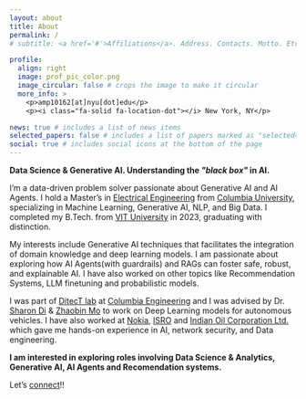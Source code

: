 ```yaml
---
layout: about
title: About
permalink: /
# subtitle: <a href='#'>Affiliations</a>. Address. Contacts. Motto. Etc.

profile:
  align: right
  image: prof_pic_color.png
  image_circular: false # crops the image to make it circular
  more_info: >
    <p>amp10162[at]nyu[dot]edu</p>
    <p><i class="fa-solid fa-location-dot"></i> New York, NY</p>

news: true # includes a list of news items
selected_papers: false # includes a list of papers marked as "selected={true}"
social: true # includes social icons at the bottom of the page
---
```


**Data Science & Generative AI. Understanding the *"black box"* in AI.**

I’m a data-driven problem solver passionate about Generative AI and AI Agents. I hold a Master’s in [Electrical Engineering](https://www.engineering.columbia.edu/electrical-engineering-department) from [Columbia University](https://en.wikipedia.org/wiki/Columbia_University), specializing in Machine Learning, Generative AI, NLP, and Big Data. I completed my B.Tech. from [VIT University](https://en.wikipedia.org/wiki/Vellore_Institute_of_Technology) in 2023, graduating with distinction.

My interests include Generative AI techniques that facilitates the integration of domain knowledge and deep learning models. I am passionate about exploring how AI Agents(with guardrails) and RAGs can foster safe, robust, and explainable AI. I have also worked on other topics like Recommendation Systems, LLM finetuning and probabilistic models.

I was part of [DitecT lab](https://www.columbia.edu/~yf2578/) at [Columbia Engineering](https://www.engineering.columbia.edu) and I was advised by Dr. [Sharon Di](https://www.engineering.columbia.edu/faculty-staff/directory/sharon-di) & [Zhaobin Mo](https://zhaobinmo.github.io) to work on Deep Learning models for autonomous vehicles. I have also worked at [Nokia](https://www.nokia.com/), [ISRO](https://www.isro.gov.in/) and [Indian Oil Corporation Ltd.](https://www.iocl.com/) which gave me hands-on experience in AI, network security, and Data engineering.

<!-- My leadership as a PDL Fellow at Columbia University and volunteer work with the Blind People’s Association reflect my commitment to societal impact. -->

**I am interested in exploring roles involving Data Science & Analytics, Generative AI, AI Agents and Recomendation systems.**

Let’s [connect](https://www.linkedin.com/in/panuj/)!!













<!-- ***Data Science & Generative AI. Understanding the "black box" in AI.***

I’m a data-driven problem solver passionate about Generative AI and AI Agents. I hold a Master’s in [Electrical Engineering](https://www.engineering.columbia.edu/electrical-engineering-department) from [Columbia University](https://en.wikipedia.org/wiki/Columbia_University), specializing in Machine Learning, Generative AI, NLP, and Big Data. I completed my B.Tech. from [VIT University](https://en.wikipedia.org/wiki/Vellore_Institute_of_Technology) in 2023, graduating with distinction.

My interests include Generative AI techniques that facilitates the integration of domain knowledge and deep learning models. I am passionate about exploring how AI Agents(with guardrails) and RAGs can foster safe, robust, and explainable AI. I have also worked on other topics like Recommendation Systems, LLM finetuning and probabilistic models.

I was part of [DitecT lab](https://www.columbia.edu/~yf2578/) at [Columbia Engineering](https://www.engineering.columbia.edu) and I was advised by Dr. [Sharon Di](https://www.engineering.columbia.edu/faculty-staff/directory/sharon-di) & [Zhaobin Mo](https://zhaobinmo.github.io) where I developed a custom R-CNN model for autonomous vehicles to generate control signals and reducing data volume by 32% via Data distillation.

During my summer internship at Nokia, I designed an MLP-Mixer Autoencoder for 6G networks at [Nokia](https://www.nokia.com/), cutting model parameters by 50%, and fine-tuned LLMs to save 25+ hours on document summarization. Prior to Columbia University I have also worked at [ISRO](https://www.isro.gov.in/) and [Indian Oil Corporation Ltd.](https://en.wikipedia.org/wiki/Indian_Oil_Corporation) which gave me hands-on experience in AI, network security, and Data engineering.

My leadership as a PDL Fellow at Columbia University and volunteer work with the Blind People’s Association reflect my commitment to societal impact.

I am interested in exploring roles involving Data Science & Analytics, Generative AI, AI Agents and Recomendation systems. 

Let’s [connect](https://www.linkedin.com/in/patelapurva/)!! -->












<!-- Hi, 

I’m Apurva Patel — a data-driven problem solver with a passion for transforming cutting-edge technology into real-world solutions. I recently graduated with a Master’s in [Electrical Engineering](https://www.engineering.columbia.edu/electrical-engineering-department) from [Columbia University](https://en.wikipedia.org/wiki/Columbia_University), where I specialized in Machine Learning, Generative AI, NLP, and Big Data Analytics. My academic journey has been shaped by a relentless curiosity for solving complex challenges, and my work reflects a commitment to driving meaningful innovation.

At Columbia, I’ve had the privilege of merging theory with practice. As a Graduate Research Assistant, I developed a custom R-CNN architecture to optimize control signal generation for autonomous vehicles, achieving a 32% reduction in data volume through advanced data distillation techniques. My experience as a Graduate Teaching Assistant for Big Data Analytics and Data Visualization enabled me to mentor over 150+ students, sharing insights and fostering a collaborative learning environment.

Professionally, I’ve worked on the frontier of technology at [Nokia](https://www.nokia.com/), where I designed a MLP-Mixer based Autoencoder for 6G channel data compression, outperforming industry benchmarks with a 50% reduction in model parameters. I’ve also fine-tuned large language models (LLMs) to streamline tasks like document summarization, saving teams 25+ hours.

My journey began at Vellore Institute of Technology, where I graduated as a Dean’s List scholar, ranked 4<sup>th</sup> out of 155 students. My internships at [ISRO](https://www.isro.gov.in/) and [Indian Oil Corporation Ltd.](https://en.wikipedia.org/wiki/Indian_Oil_Corporation) gave me hands-on experience in AI, network security, and data acquisition, fueling my passion for leveraging technology to solve critical problems.

Beyond academics and work, I’ve cultivated leadership skills as a PDL Fellow and Department Representative at Columbia, leading initiatives to enhance student experiences. My volunteer work with the Blind People’s Association in India, where I helped teach math and economics to underprivileged communities, underscores my belief in the power of technology and education to drive societal change.

I’m eager to continue pushing the boundaries of AI and machine learning to create scalable, impactful solutions. I am interested in roles involving Data Science & Analytics, Generative AI, AI Agents and Recomendation systems. 

Let’s [connect](https://www.linkedin.com/in/patelapurva/) and collaborate!! 
 -->










<!-- Hi, 

I’m Apurva Patel, a recent MS graduate in [Electrical Engineering](https://www.engineering.columbia.edu/electrical-engineering-department) from [Columbia University](https://en.wikipedia.org/wiki/Columbia_University) with a passion for Machine Learning, Generative AI, and Big Data. My journey spans developing cutting-edge solutions like an Autoencoder for 6G networks at Nokia and optimizing autonomous vehicle control systems using AI during my graduate research. With hands-on experience in NLP, LLM fine-tuning, and scalable AI solutions, I’m driven to bridge the gap between innovative technology and real-world impact. 

I am interested in roles involving Data Science & Analytics, Generative AI, AI Agents and Recomendation systems. Let’s [connect](https://www.linkedin.com/in/patelapurva/) and collaborate!!  -->